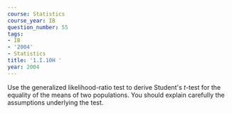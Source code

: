 ```yaml
---
course: Statistics
course_year: IB
question_number: 55
tags:
- IB
- '2004'
- Statistics
title: '1.I.10H '
year: 2004
---
```



Use the generalized likelihood-ratio test to derive Student's $t$-test for the equality of the means of two populations. You should explain carefully the assumptions underlying the test.